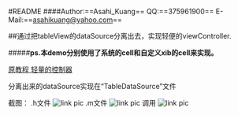 #README
####Author:==Asahi_Kuang== QQ:==375961900== E-Mail:==asahikuang@yahoo.com==

##通过把tableView的dataSource分离出去，实现轻便的viewController.


#####**ps.本demo分别使用了系统的cell和自定义xib的cell来实现。**

[原教程 轻量的控制器](http://objccn.io/issue-1-1/)

分离出来的dataSource实现在“TableDataSource”文件

截图：
.h文件
![link pic](http://a3.qpic.cn/psb?/V106iJhq3r5pvo/S76wIVx98YveROxucvtzM6c8hyqGx50l1E4MZ6mcJQY!/b/dFsBAAAAAAAA&bo=rgMjAa4DIwEFCSo!&rf=viewer_4)
.m文件
![link pic](http://r.photo.store.qq.com/psb?/V106iJhq3r5pvo/0jULHl71ZemWtBqPShVkAYadYTtXHzFTpOITFL0FuNc!/o/dHEAAAAAAAAA&bo=UwOAAjkF7QMFACM!&rf=viewer_4)
调用
![link pic](http://a1.qpic.cn/psb?/V106iJhq3r5pvo/XByWaFpUGDTq6SUDiR6pjnxBYg3Kr8UrZfdryLn6.ZI!/b/dHIAAAAAAAAA&bo=RQVMAUUFTAEFCSo!&rf=viewer_4)
